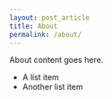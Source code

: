 ```yaml
---
layout: post_article
title: About
permalink: /about/
---
```


About content goes here.

* A list item
* Another list item
